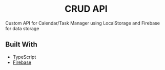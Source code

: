 <p align="center">
    <h1 align="center"> CRUD API  </h1> </p>


Custom API for Calendar/Task Manager using LocalStorage and Firebase for data storage

## Built With

- TypeScript
- <a href="https://firebase.google.com">Firebase<a>

